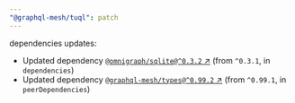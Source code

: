 ```yaml
---
"@graphql-mesh/tuql": patch
---
```

dependencies updates:
  - Updated dependency [`@omnigraph/sqlite@^0.3.2` ↗︎](https://www.npmjs.com/package/@omnigraph/sqlite/v/0.3.2) (from `^0.3.1`, in `dependencies`)
  - Updated dependency [`@graphql-mesh/types@^0.99.2` ↗︎](https://www.npmjs.com/package/@graphql-mesh/types/v/0.99.2) (from `^0.99.1`, in `peerDependencies`)

